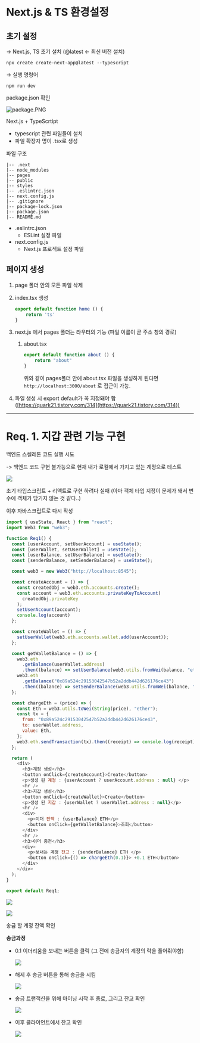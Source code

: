 # Next.js & TS 환경설정

## 초기 설정

→ Next.js, TS 초기 설치 (@latest ← 최신 버전 설치)

`npx create create-next-app@latest --typescript`

→ 실행 명령어

`npm run dev`

package.json 확인

![package.PNG](assets/package.png)

Next.js + TypeScrtipt

- typescript 관련 파일들이 설치
- 파일 확장자 명이 .tsx로 생성

파일 구조

```
|-- .next
|-- node_modules
|-- pages
|-- public
|-- styles
|-- .eslintrc.json
|-- next.config.js
|-- .gitignore
|-- package-lock.json
|-- package.json
|-- README.md
```

- .eslintrc.json
  - ESLint 설정 파일
- next.config.js
  - Next.js 프로젝트 설정 파일

## 페이지 생성

1. page 폴더 안의 모든 파일 삭제

2. index.tsx 생성
   
   ```jsx
   export default function home () {
       return 'ts'
   }
   ```

3. next.js 에서 pages 폴더는 라우터의 기능 (파일 이름이 곧 주소 창의 경로)
   
   1. about.tsx
      
      ```jsx
      export default function about () {
          return "about"
      }
      ```
      
       위와 같이 pages폴더 안에 about.tsx 파일을 생성하게 된다면 `http://localhost:3000/about` 로 접근이 가능.

4. 파일 생성 시 export default가 꼭 지정돼야 함 ([https://quark21.tistory.com/314](https://quark21.tistory.com/314))



---

# Req. 1. 지갑 관련 기능 구현

백엔드 스켈레톤 코드 실행 시도

-> 백엔드 코드 구현 불가능으로 현재 내가 로컬에서 가지고 있는 계정으로 테스트

![](assets/2022-09-07-19-51-31-image.png)

초기 타입스크립트 + 리액트로 구현 하려다 실패 (아마 객체 타입 지정이 문제가 돼서 변수에 객체가 담기지 않는 것 같다..)



이후 자바스크립트로 다시 작성



```javascript
import { useState, React } from "react";
import Web3 from "web3";

function Req1() {
  const [userAccount, setUserAccount] = useState();
  const [userWallet, setUserWallet] = useState();
  const [userBalance, setUserBalance] = useState();
  const [senderBalance, setSenderBalance] = useState();

  const web3 = new Web3("http://localhost:8545");

  const createAccount = () => {
    const createdObj = web3.eth.accounts.create();
    const account = web3.eth.accounts.privateKeyToAccount(
      createdObj.privateKey
    );
    setUserAccount(account);
    console.log(account)
  };

  const createWallet = () => {
    setUserWallet(web3.eth.accounts.wallet.add(userAccount));
  };

  const getWalletBalance = () => {
    web3.eth
      .getBalance(userWallet.address)
      .then((balance) => setUserBalance(web3.utils.fromWei(balance, "ether")));
    web3.eth
      .getBalance("0x89a524c29153042547b52a2ddb442d626176ce43")
      .then((balance) => setSenderBalance(web3.utils.fromWei(balance, "ether")));
  };

  const chargeEth = (price) => {
    const Eth = web3.utils.toWei(String(price), "ether");
    const tx = {
      from: "0x89a524c29153042547b52a2ddb442d626176ce43",
      to: userWallet.address,
      value: Eth,
    };
    web3.eth.sendTransaction(tx).then((receipt) => console.log(receipt));
  };

  return (
    <div>
      <h3>계정 생성</h3>
      <button onClick={createAccount}>Create</button>
      <p>생성 된 계정 : {userAccount ? userAccount.address : null} </p>
      <hr />
      <h3>지갑 생성</h3>
      <button onClick={createWallet}>Create</button>
      <p>생성 된 지갑 : {userWallet ? userWallet.address : null}</p>
      <hr />
      <div>
        <p>이더 잔액 : {userBalance} ETH</p>
        <button onClick={getWalletBalance}>조회</button>
      </div>
      <hr />
      <h3>이더 충전</h3>
      <div>
        <p>보내는 계정 잔고 : {senderBalance} ETH </p>
        <button onClick={() => chargeEth(0.1)}> +0.1 ETH</button>
      </div>
    </div>
  );
}

export default Req1;
```



![](assets/2022-09-07-21-04-32-image.png)

![](assets/2022-09-07-21-04-55-image.png)

송금 할 계정 잔액 확인



**송금과정**

- 0.1 이더리움을 보내는 버튼을 클릭 (그 전에 송금자의 계정의 락을 풀어줘야함)
  
  ![](assets/2022-09-07-21-07-08-image.png)

- 해제 후 송금 버튼을 통해 송금을 시킴
  
  ![](assets/2022-09-07-21-08-38-image.png)

- 송금 트랜잭션을 위해 마이닝 시작 후 종료, 그리고 잔고 확인
  
  ![](assets/2022-09-07-21-10-21-image.png)

- 이후 클라이언트에서 잔고 확인
  
  ![](assets/2022-09-07-21-11-22-image.png)